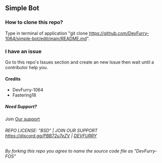 ## Simple Bot

### How to clone this repo?

Type in terminal of application "git clone https://github.com/DevFurry-1064/simple-bot/edit/main/README.md".

### I have an issue

Go to this repo's Issues section and create an new Issue then wait until a contributor help you.



#### Credits

- DevFurry-1064
- Fastering18

##### Need Support?

Join [Our support](https://discord.gg/PBB72u7eZV)

###### REPO LICENSE: "BSD" | JOIN OUR SUPPORT https://discord.gg/PBB72u7eZV | [DEVFURRY](https://discord.com/users/700531628618940498)

###### By forking this repo you agree to name the source code file as "DevFurry-FOS"
